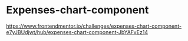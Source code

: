# Expenses-chart-component
https://www.frontendmentor.io/challenges/expenses-chart-component-e7yJBUdjwt/hub/expenses-chart-component-JbYAFvEz14
